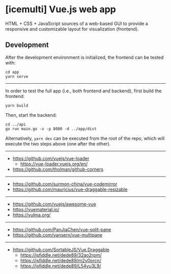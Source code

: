 # [icemulti] Vue.js web app

HTML + CSS + JavaScript sources of a web-based GUI to provide a responsive and customizable layout for visualization (frontend).

## Development

After the development environment is initialized, the frontend can be tested with:

```
cd app
yarn serve
```

---

In order to test the full app (i.e., both frontend and backend), first build the frontend:

```
yarn build
```

Then, start the backend:

```
cd ../api
go run main.go -v -p 8080 -d ../app/dist
```

Alternatively, `yarn dev` can be executed from the root of the repo, which will execute the two steps above (one after the other).

---

- https://github.com/vuejs/vue-loader
  - https://vue-loader.vuejs.org/en/
- https://github.com/tholman/github-corners

---

- https://github.com/surmon-china/vue-codemirror
- https://github.com/mauricius/vue-draggable-resizable

---

- https://github.com/vuejs/awesome-vue
- https://vuematerial.io/
- https://vulma.org/

---

- https://github.com/PanJiaChen/vue-split-pane
- https://github.com/yansern/vue-multipane

---

- https://github.com/SortableJS/Vue.Draggable
  - https://jsfiddle.net/dede89/32ao2rpm/
  - https://jsfiddle.net/dede89/m2v0orcn/
  - https://jsfiddle.net/dede89/L54yu3L9/
